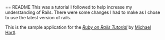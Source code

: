 == README
This was a tutorial I followed to help increase my understanding of Rails. There were some changes I had to make as I chose to use the latest version of rails. 



This is the sample application for
the [*Ruby on Rails Tutorial*](http://railstutorial.org/)
by [Michael Hartl](http://michaelhartl.com/).


